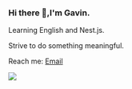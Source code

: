 ### Hi there 👋,I'm Gavin.

Learning English and Nest.js.

Strive to do something meaningful.

Reach me: [Email](mailto:gavinwjw@163.com)

<img src="https://github-readme-stats.vercel.app/api?username=wjw-gavin&show_icons=true&count_private=true&theme=tokyonight">
